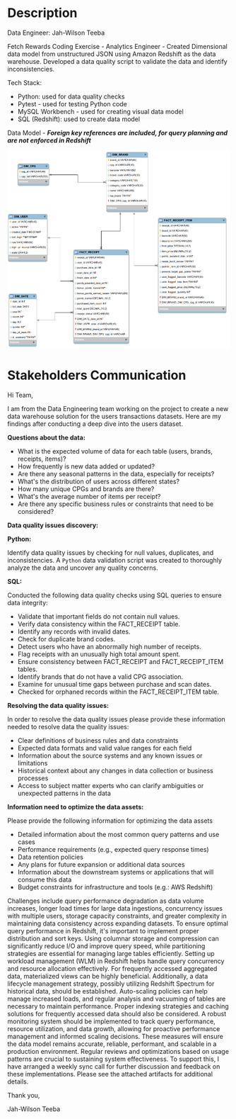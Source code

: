 # Description
Data Engineer: Jah-Wilson Teeba

Fetch Rewards Coding Exercise - Analytics Engineer - Created Dimensional data model from unstructured JSON using Amazon Redshift as the data warehouse. Developed a data quality script to validate the data and identify inconsistencies.

Tech Stack:
- Python: used for data quality checks
- Pytest - used for testing Python code
- MySQL Workbench - used for creating visual data model
- SQL (Redshift): used to create data model

Data Model - ***Foreign key references are included, for query planning and are not enforced in Redshift***

![Project logo](data_warehouse_visual_model.png "Data Model")

# Stakeholders Communication

Hi Team,

I am from the Data Engineering team working on the project to create a new data warehouse solution for the users transactions datasets. Here are my findings after conducting a deep dive into the users dataset. 

**Questions about the data:**
- What is the expected volume of data for each table (users, brands, receipts, items)?
- How frequently is new data added or updated?
- Are there any seasonal patterns in the data, especially for receipts?
- What's the distribution of users across different states?
- How many unique CPGs and brands are there?
- What's the average number of items per receipt?
- Are there any specific business rules or constraints that need to be considered?

**Data quality issues discovery:**

**Python:** 

Identify data quality issues by checking for null values, duplicates, and inconsistencies. A `Python` data validation script was created to thoroughly analyze the data and uncover any quality concerns.

**SQL:**

Conducted the following data quality checks using SQL queries to ensure data integrity:

- Validate that important fields do not contain null values.
- Verify data consistency within the FACT_RECEIPT table.
- Identify any records with invalid dates.
- Check for duplicate brand codes.
- Detect users who have an abnormally high number of receipts.
- Flag receipts with an unusually high total amount spent.
- Ensure consistency between FACT_RECEIPT and FACT_RECEIPT_ITEM tables.
- Identify brands that do not have a valid CPG association.
- Examine for unusual time gaps between purchase and scan dates.
- Checked for orphaned records within the FACT_RECEIPT_ITEM table.

**Resolving the data quality issues:**

In order to resolve the data quality issues please provide these information needed to resolve data the quality issues:

- Clear definitions of business rules and data constraints
- Expected data formats and valid value ranges for each field
- Information about the source systems and any known issues or limitations
- Historical context about any changes in data collection or business processes
- Access to subject matter experts who can clarify ambiguities or unexpected patterns in the data

**Information need to optimize the data assets:**

Please provide the following information for optimizing the data assets

- Detailed information about the most common query patterns and use cases
- Performance requirements (e.g., expected query response times)
- Data retention policies
- Any plans for future expansion or additional data sources
- Information about the downstream systems or applications that will consume this data
- Budget constraints for infrastructure and tools (e.g.: AWS Redshift)


Challenges include query performance degradation as data volume increases, longer load times for large data ingestions, concurrency issues with multiple users, storage capacity constraints, and greater complexity in maintaining data consistency across expanding datasets. To ensure optimal query performance in Redshift, it's important to implement proper distribution and sort keys. Using columnar storage and compression can significantly reduce I/O and improve query speed, while partitioning strategies are essential for managing large tables efficiently. Setting up workload management (WLM) in Redshift helps handle query concurrency and resource allocation effectively. For frequently accessed aggregated data, materialized views can be highly beneficial. Additionally, a data lifecycle management strategy, possibly utilizing Redshift Spectrum for historical data, should be established. Auto-scaling policies can help manage increased loads, and regular analysis and vacuuming of tables are necessary to maintain performance. Proper indexing strategies and caching solutions for frequently accessed data should also be considered. A robust monitoring system should be implemented to track query performance, resource utilization, and data growth, allowing for proactive performance management and informed scaling decisions. These measures will ensure the data model remains accurate, reliable, performant, and scalable in a production environment. Regular reviews and optimizations based on usage patterns are crucial to sustaining system effectiveness. To support this, I have arranged a weekly sync call for further discussion and feedback on these implementations. Please see the attached artifacts for additional details. 

Thank you,

Jah-Wilson Teeba
